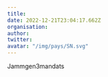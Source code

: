 ```yaml
---
title: 
date: 2022-12-21T23:04:17.662Z
organisation: 
author: 
twitter: 
avatar: "/img/pays/SN.svg"
---
```


Jammgen3mandats